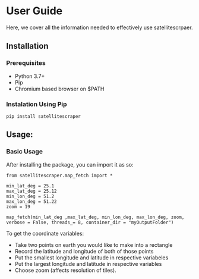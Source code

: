 # User Guide

Here, we cover all the information needed to effectively use satellitescrpaer.

## Installation 

### Prerequisites
- Python 3.7+
- Pip
- Chromium based browser on $PATH

### Instalation Using Pip

```
pip install satellitescraper
```

## Usage:

### Basic Usage
After installing the package, you can import it as so:
```
from satellitescraper.map_fetch import *

min_lat_deg = 25.1 
max_lat_deg = 25.12
min_lon_deg = 51.2
max_lon_deg = 51.22
zoom = 19

map_fetch(min_lat_deg ,max_lat_deg, min_lon_deg, max_lon_deg, zoom, verbose = False, threads_= 8, container_dir = "myOutputFolder")
```
To get the coordinate variables:
- Take two points on earth you would like to make into a rectangle
- Record the latitude and longitude of both of those points
- Put the smallest longitude and latitude in respective variabeles
- Put the largest longitude and latitude in respective variables
- Choose zoom (affects resolution of tiles).